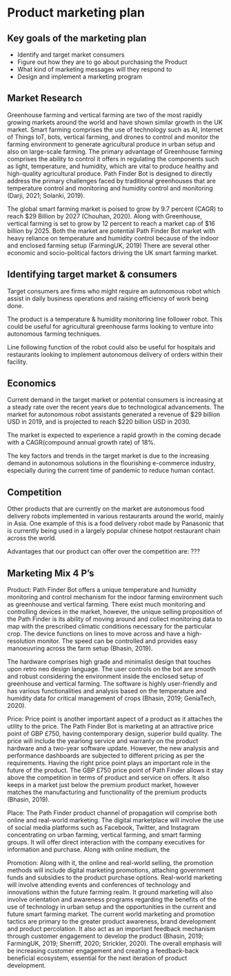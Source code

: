 # Product marketing plan

## Key goals of the marketing plan

- Identify and target market consumers
- Figure out how they are to go about purchasing the Product
- What kind of marketing messages will they respond to
- Design and implement a marketing program

## Market Research

Greenhouse farming and vertical farming are two of the most rapidly growing markets around the world and have shown similar growth in the UK market. Smart farming comprises the use of technology such as AI, Internet of Things IoT, bots, vertical farming, and drones to control and monitor the farming environment to generate agricultural produce in urban setup and also on large-scale farming. The primary advantage of Greenhouse farming comprises the ability to control it offers in regulating the components such as light, temperature, and humidity, which are vital to produce healthy and high-quality agricultural produce. Path Finder Bot is designed to directly address the primary challenges faced by traditional greenhouses that are temperature control and monitoring and humidity control and monitoring (Darji, 2021; Solanki, 2019). 

The global smart farming market is poised to grow by 9.7 percent (CAGR) to reach $29 Billion by 2027 (Chouhan, 2020). Along with Greenhouse, vertical farming is set to grow by 12 percent to reach a market cap of $16 billion by 2025. Both the market are potential Path Finder Bot market with heavy reliance on temperature and humidity control because of the indoor and enclosed farming setup (FarmingUK, 2019) There are several other economic and socio-political factors driving the UK smart farming market. 


## Identifying target market & consumers

Target consumers are firms who might require an autonomous robot which assist in daily business operations and raising efficiency of work being done.

The product is a temperature & humidity monitoring line follower robot. This could be useful for agricultural greenhouse farms looking to venture into autonomous farming techniques.

Line following function of the robot could also be useful for hospitals and restaurants looking to implement autonomous delivery of orders within their facility.

## Economics

Current demand in the target market or potential consumers is increasing at a steady rate over the recent years due to technological advancements. The market for autonomous robot assistants generated a revenue of $29 billion USD in 2019, and is projected to reach $220 billion USD in 2030.

The market is expected to experience a rapid growth in the coming decade with a CAGR(compound annual growth rate) of 18%.

The key factors and trends in the target market is due to the increasing demand in autonomous solutions in the flourishing e-commerce industry, especially during the current time of pandemic to reduce human contact.

## Competition

Other products that are currently on the market are autonomous food delivery robots implemented in various restaurants around the world, mainly in Asia. One example of this is a food delivery robot made by Panasonic that is currently being used in a largely popular chinese hotpot restaurant chain across the world.

Advantages that our product can offer over the competition are: ???


## Marketing Mix 4 P’s

Product: Path Finder Bot offers a unique temperature and humidity monitoring and control mechanism for the indoor farming environment such as greenhouse and vertical farming. There exist much monitoring and controlling devices in the market, however, the unique selling proposition of the Path Finder is its ability of moving around and collect monitoring data to map with the prescribed climatic conditions necessary for the particular crop. The device functions on lines to move across and have a high-resolution monitor. The speed can be controlled and provides easy manoeuvring across the farm setup (Bhasin, 2019).

The hardware comprises high grade and minimalist design that touches upon retro neo design language. The user controls on the bot are smooth and robust considering the environment inside the enclosed setup of greenhouse and vertical farming. The software is highly user-friendly and has various functionalities and analysis based on the temperature and humidity data for critical management of crops (Bhasin, 2019; GeniaTech, 2020). 

Price: Price point is another important aspect of a product as it attaches the utility to the price. The Path Finder Bot is marketing at an attractive price point of GBP £750, having contemporary design, superior build quality. The price will include the yearlong service and warranty on the product hardware and a two-year software update. However, the new analysis and performance dashboards are subjected to different pricing as per the requirements. Having the right price point plays an important role in the future of the product. The  GBP £750 price point of Path Finder allows it stay above the competition in terms of product and service  on offers. It also keeps in a market just below the premium product market, however matches the manufacturing and functionality of the premium products (Bhasin, 2019). 

Place: The Path Finder product channel of propagation will comprise both online and real-world marketing. The digital marketplace will involve the use of social media platforms such as Facebook, Twitter, and Instagram concentrating on urban farming, vertical farming, and smart farming groups. It will offer direct interaction with the company executives for information and purchase. Along with online medium, the 

Promotion: Along with it, the online and real-world selling, the promotion methods will include digital marketing promotions, attaching government funds and subsidies to the product purchase options. Real-world marketing will involve attending events and conferences of technology and innovations within the future farming realm. It ground marketing will also involve orientation and awareness programs regarding the benefits of the use of technology in urban setup and the opportunities in the current and future smart farming market. The current world marketing and  promotion tactics are primary to the greater product awareness, brand development and  product percolation. It also act as an important feedback mechanism through customer engagement to develop the product (Bhasin, 2019; FarmingUK, 2019; Sherriff, 2020; Strickler, 2020). The overall emphasis will be increasing customer engagement and creating a feedback-back beneficial ecosystem, essential for the next iteration of product development. 


